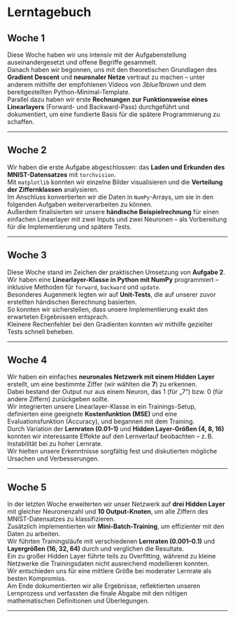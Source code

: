 # Lerntagebuch

## Woche 1  
Diese Woche haben wir uns intensiv mit der Aufgabenstellung auseinandergesetzt und offene Begriffe gesammelt.  
Danach haben wir begonnen, uns mit den theoretischen Grundlagen des **Gradient Descent** und **neuronaler Netze** vertraut zu machen – unter anderem mithilfe der empfohlenen Videos von *3blue1brown* und dem bereitgestellten Python-Minimal-Template.  
Parallel dazu haben wir erste **Rechnungen zur Funktionsweise eines Linearlayers** (Forward- und Backward-Pass) durchgeführt und dokumentiert, um eine fundierte Basis für die spätere Programmierung zu schaffen.

---

## Woche 2  
Wir haben die erste Aufgabe abgeschlossen: das **Laden und Erkunden des MNIST-Datensatzes** mit `torchvision`.  
Mit `matplotlib` konnten wir einzelne Bilder visualisieren und die **Verteilung der Ziffernklassen** analysieren.  
Im Anschluss konvertierten wir die Daten in `NumPy`-Arrays, um sie in den folgenden Aufgaben weiterverarbeiten zu können.  
Außerdem finalisierten wir unsere **händische Beispielrechnung** für einen einfachen Linearlayer mit zwei Inputs und zwei Neuronen – als Vorbereitung für die Implementierung und spätere Tests.

---

## Woche 3  
Diese Woche stand im Zeichen der praktischen Umsetzung von **Aufgabe 2**.  
Wir haben eine **Linearlayer-Klasse in Python mit NumPy** programmiert – inklusive Methoden für `forward`, `backward` und `update`.  
Besonderes Augenmerk legten wir auf **Unit-Tests**, die auf unserer zuvor erstellten händischen Berechnung basierten.  
So konnten wir sicherstellen, dass unsere Implementierung exakt den erwarteten Ergebnissen entsprach.  
Kleinere Rechenfehler bei den Gradienten konnten wir mithilfe gezielter Tests schnell beheben.

---

## Woche 4  
Wir haben ein einfaches **neuronales Netzwerk mit einem Hidden Layer** erstellt, um eine bestimmte Ziffer (wir wählten die **7**) zu erkennen.  
Dabei bestand der Output nur aus einem Neuron, das 1 (für „7“) bzw. 0 (für andere Ziffern) zurückgeben sollte.  
Wir integrierten unsere Linearlayer-Klasse in ein Trainings-Setup, definierten eine geeignete **Kostenfunktion (MSE)** und eine Evaluationsfunktion (Accuracy), und begannen mit dem Training.  
Durch Variation der **Lernraten (0.01–1)** und **Hidden Layer-Größen (4, 8, 16)** konnten wir interessante Effekte auf den Lernverlauf beobachten – z. B. Instabilität bei zu hoher Lernrate.  
Wir hielten unsere Erkenntnisse sorgfältig fest und diskutierten mögliche Ursachen und Verbesserungen.

---

## Woche 5  
In der letzten Woche erweiterten wir unser Netzwerk auf **drei Hidden Layer** mit gleicher Neuronenzahl und **10 Output-Knoten**, um alle Ziffern des MNIST-Datensatzes zu klassifizieren.  
Zusätzlich implementierten wir **Mini-Batch-Training**, um effizienter mit den Daten zu arbeiten.  
Wir führten Trainingsläufe mit verschiedenen **Lernraten (0.001–0.1)** und **Layergrößen (16, 32, 64)** durch und verglichen die Resultate.  
Ein zu großer Hidden Layer führte teils zu Overfitting, während zu kleine Netzwerke die Trainingsdaten nicht ausreichend modellieren konnten.  
Wir entschieden uns für eine mittlere Größe bei moderater Lernrate als besten Kompromiss.  
Am Ende dokumentierten wir alle Ergebnisse, reflektierten unseren Lernprozess und verfassten die finale Abgabe mit den nötigen mathematischen Definitionen und Überlegungen.

---
